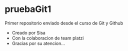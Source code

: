 # pruebaGit1
Primer repositorio enviado desde el curso de Git y Github
* Creado por Sisa
* Con la colaboracion de team platzi
* Gracias por su atencion...


